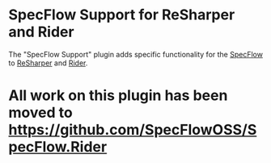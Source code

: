 # SpecFlow Support for ReSharper and Rider
The "SpecFlow Support" plugin adds specific functionality for the [SpecFlow](https://specflow.org/) to [ReSharper](https://www.jetbrains.com/resharper/) and [Rider](https://www.jetbrains.com/rider/).

# All work on this plugin has been moved to https://github.com/SpecFlowOSS/SpecFlow.Rider
